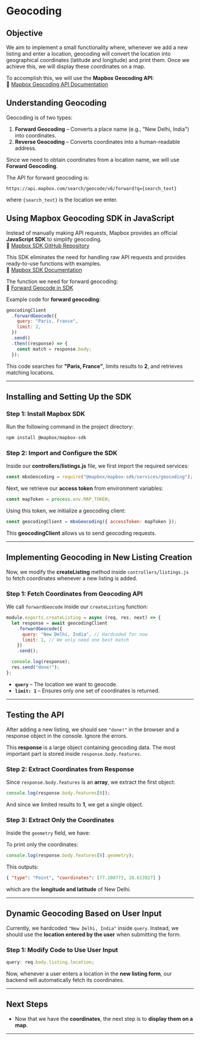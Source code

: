 # **Geocoding**

## **Objective**

We aim to implement a small functionality where, whenever we add a new listing and enter a location, geocoding will convert the location into geographical coordinates (latitude and longitude) and print them. Once we achieve this, we will display these coordinates on a map.

To accomplish this, we will use the **Mapbox Geocoding API**:  
🔗 [Mapbox Geocoding API Documentation](https://docs.mapbox.com/api/search/geocoding/)

## **Understanding Geocoding**

Geocoding is of two types:

1. **Forward Geocoding** – Converts a place name (e.g., "New Delhi, India") into coordinates.
2. **Reverse Geocoding** – Converts coordinates into a human-readable address.

Since we need to obtain coordinates from a location name, we will use **Forward Geocoding**.

The API for forward geocoding is:

```
https://api.mapbox.com/search/geocode/v6/forward?q={search_text}
```

where `{search_text}` is the location we enter.

## **Using Mapbox Geocoding SDK in JavaScript**

Instead of manually making API requests, Mapbox provides an official **JavaScript SDK** to simplify geocoding.  
🔗 [Mapbox SDK GitHub Repository](https://github.com/mapbox/mapbox-sdk-js)

This SDK eliminates the need for handling raw API requests and provides ready-to-use functions with examples.  
🔗 [Mapbox SDK Documentation](https://github.com/mapbox/mapbox-sdk-js/blob/main/docs/services.md)

The function we need for forward geocoding:  
🔗 [Forward Geocode in SDK](https://github.com/mapbox/mapbox-sdk-js/blob/main/docs/services.md#forwardgeocode)

Example code for **forward geocoding**:

```javascript
geocodingClient
  .forwardGeocode({
    query: "Paris, France",
    limit: 2,
  })
  .send()
  .then((response) => {
    const match = response.body;
  });
```

This code searches for **"Paris, France"**, limits results to **2**, and retrieves matching locations.

---

## **Installing and Setting Up the SDK**

### **Step 1: Install Mapbox SDK**

Run the following command in the project directory:

```bash
npm install @mapbox/mapbox-sdk
```

### **Step 2: Import and Configure the SDK**

Inside our **controllers/listings.js** file, we first import the required services:

```javascript
const mbxGeocoding = require("@mapbox/mapbox-sdk/services/geocoding");
```

Next, we retrieve our **access token** from environment variables:

```javascript
const mapToken = process.env.MAP_TOKEN;
```

Using this token, we initialize a geocoding client:

```javascript
const geocodingClient = mbxGeocoding({ accessToken: mapToken });
```

This **geocodingClient** allows us to send geocoding requests.

---

## **Implementing Geocoding in New Listing Creation**

Now, we modify the **createListing** method inside `controllers/listings.js` to fetch coordinates whenever a new listing is added.

### **Step 1: Fetch Coordinates from Geocoding API**

We call `forwardGeocode` inside our `createListing` function:

```javascript
module.exports.createListing = async (req, res, next) => {
  let response = await geocodingClient
    .forwardGeocode({
      query: "New Delhi, India", // Hardcoded for now
      limit: 1, // We only need one best match
    })
    .send();

  console.log(response);
  res.send("done!");
};
```

- **`query`** – The location we want to geocode.
- **`limit: 1`** – Ensures only one set of coordinates is returned.

---

## **Testing the API**

After adding a new listing, we should see `"done!"` in the browser and a response object in the console. Ignore the errors.

This **response** is a large object containing geocoding data. The most important part is stored inside `response.body.features`.

### **Step 2: Extract Coordinates from Response**

Since `response.body.features` is an **array**, we extract the first object:

```javascript
console.log(response.body.features[0]);
```

And since we limited results to **1**, we get a single object.

### **Step 3: Extract Only the Coordinates**

Inside the `geometry` field, we have:

To print only the coordinates:

```javascript
console.log(response.body.features[0].geometry);
```

This outputs:

```json
{ "type": "Point", "coordinates": [77.208773, 28.613927] }
```

which are the **longitude and latitude** of New Delhi.

---

## **Dynamic Geocoding Based on User Input**

Currently, we hardcoded `"New Delhi, India"` inside `query`. Instead, we should use the **location entered by the user** when submitting the form.

### **Step 1: Modify Code to Use User Input**

```javascript
query: req.body.listing.location;
```

Now, whenever a user enters a location in the **new listing form**, our backend will automatically fetch its coordinates.

---

## **Next Steps**

- Now that we have the **coordinates**, the next step is to **display them on a map**.

---
